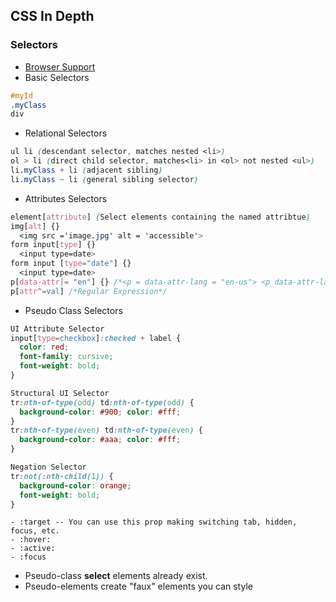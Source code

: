 ## CSS In Depth

### Selectors
  - [Browser Support]( http://standardista.com)
  - Basic Selectors  
```css
#myId
.myClass
div
```
  - Relational Selectors
```css
ul li (descendant selector, matches nested <li>)
ol > li (direct child selector, matches<li> in <ol> not nested <ul>)
li.myClass + li (adjacent sibling)
li.myClass ~ li (general sibling selector)
```
  - Attributes Selectors
```css
element[attribute] (Select elements containing the named attribtue)
img[alt] {}
  <img src ='image.jpg' alt = 'accessible'>
form input[type] {}
  <input type=date>
form input [type="date"] {}
  <input type=date>
p[data-attr|= "en"] {} /*<p = data-attr-lang = "en-us"> <p data-attr-lang = "en-uk"> HTML5 dataset attribute*/
p[attr^=val] /*Regular Expression*/
```  
  - Pseudo Class Selectors
```css
UI Attribute Selector
input[type=checkbox]:checked + label {
  color: red;
  font-family: cursive;
  font-weight: bold;
}

Structural UI Selector
tr:nth-of-type(odd) td:nth-of-type(odd) {
  background-color: #900; color: #fff;
}
tr:nth-of-type(even) td:nth-of-type(even) {
  background-color: #aaa; color: #fff;
}

Negation Selector
tr:not(:nth-child(1)) {
  background-color: orange;
  font-weight: bold;
}
```
    - :target -- You can use this prop making switching tab, hidden, focus, etc.
    - :hover:
    - :active:
    - :focus
  - Pseudo-class **select** elements already exist.
  - Pseudo-elements create "faux" elements you can style
